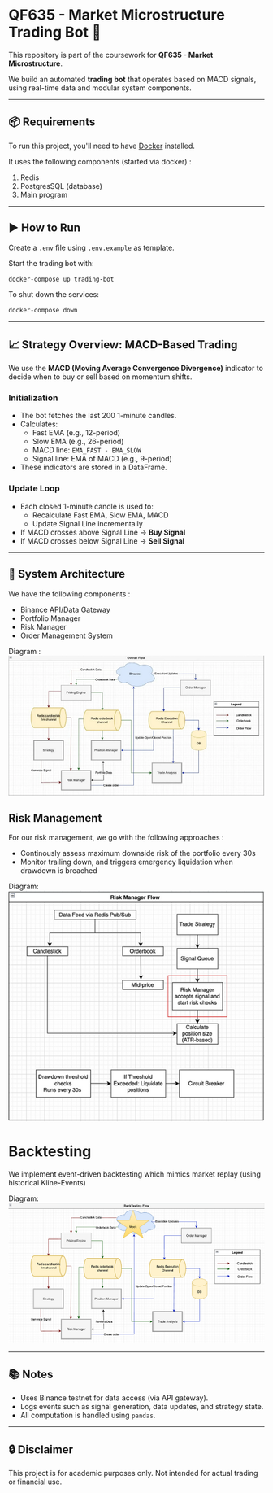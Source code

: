 # QF635 - Market Microstructure Trading Bot 🤖

This repository is part of the coursework for **QF635 - Market Microstructure**.

We build an automated **trading bot** that operates based on MACD signals, using real-time data and modular system components.

---

## 📦 Requirements

To run this project, you'll need to have [Docker](https://docs.docker.com/get-docker/) installed.

It uses the following components (started via docker) :

1. Redis
2. PostgresSQL (database)
3. Main program

---

## ▶️ How to Run

Create a `.env` file using `.env.example` as template.

Start the trading bot with:

```bash
docker-compose up trading-bot
```

To shut down the services:

```bash
docker-compose down
```

---

## 📈 Strategy Overview: MACD-Based Trading

We use the **MACD (Moving Average Convergence Divergence)** indicator to decide when to buy or sell based on momentum shifts.

### Initialization

- The bot fetches the last 200 1-minute candles.
- Calculates:
  - Fast EMA (e.g., 12-period)
  - Slow EMA (e.g., 26-period)
  - MACD line: `EMA_FAST - EMA_SLOW`
  - Signal line: EMA of MACD (e.g., 9-period)
- These indicators are stored in a DataFrame.

### Update Loop

- Each closed 1-minute candle is used to:
  - Recalculate Fast EMA, Slow EMA, MACD
  - Update Signal Line incrementally
- If MACD crosses above Signal Line → **Buy Signal**
- If MACD crosses below Signal Line → **Sell Signal**

---

## 🧩 System Architecture

We have the following components : 
- Binance API/Data Gateway
- Portfolio Manager
- Risk Manager
- Order Management System

Diagram :
![Overall Architecture](assets/architecture.png)

## Risk Management

For our risk management, we go with the following approaches :

- Continously assess maximum downside risk of the portfolio every 30s
- Monitor trailing down, and triggers emergency liquidation when drawdown is breached

Diagram: 
![Risk Manager](assets/risk_manager.png)

# Backtesting 

We implement event-driven backtesting which mimics market replay (using historical Kline-Events)

Diagram: 
![Backtesting](assets/backtesting.png)

---

## 📚 Notes

- Uses Binance testnet for data access (via API gateway).
- Logs events such as signal generation, data updates, and strategy state.
- All computation is handled using `pandas`.

---

## 🔒 Disclaimer

This project is for academic purposes only. Not intended for actual trading or financial use.
